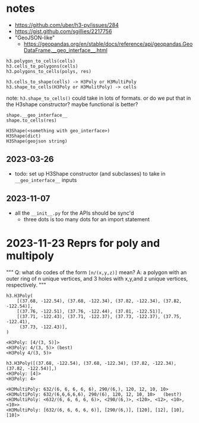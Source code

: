 # notes

- https://github.com/uber/h3-py/issues/284
- https://gist.github.com/sgillies/2217756
- "GeoJSON-like"
    + https://geopandas.org/en/stable/docs/reference/api/geopandas.GeoDataFrame.__geo_interface__.html


```
h3.polygon_to_cells(cells)
h3.cells_to_polygons(cells)
h3.polygons_to_cells(polys, res)
```


```
h3.cells_to_shape(cells) -> H3Poly or H3MultiPoly
h3.shape_to_cells(H3Poly or H3MulitPoly) -> cells
```

note: `h3.shape_to_cells()` could take in lots of formats. or do we put that in the H3shape constructor? maybe functional is better?

```
shape.__geo_interface__
shape.to_cells(res)
```

```
H3Shape(<something with geo_interface>)
H3Shape(dict)
H3Shape(geojson string)
```

## 2023-03-26

- todo: set up H3Shape constructor (and subclasses) to take in `__geo_interface__` inputs


## 2023-11-07

- all the `__init__.py` for the APIs should be sync'd
    + three dots is too many dots for an import statement
 
# 2023-11-23 Reprs for poly and multipoly

"""
Q: what do codes of the form `[n/(x,y,z)]` mean?
A: a polygon with an outer ring of n unique vertices, and 3 holes with x,y,and z unique vertices, respectively.
"""

```
h3.H3Poly(
    [(37.68, -122.54), (37.68, -122.34), (37.82, -122.34), (37.82, -122.54)],
    [(37.76, -122.51), (37.76, -122.44), (37.81, -122.51)],
    [(37.71, -122.43), (37.71, -122.37), (37.73, -122.37), (37.75, -122.41),
     (37.73, -122.43)],
)

<H3Poly: [4/(3, 5)]>
<H3Poly: 4/(3, 5)> (best)
<H3Poly 4/(3, 5)>

h3.H3Poly([(37.68, -122.54), (37.68, -122.34), (37.82, -122.34), (37.82, -122.54)],)
<H3Poly: [4]>
<H3Poly: 4>
```

```
<H3MultiPoly: 632/(6, 6, 6, 6, 6), 290/(6,), 120, 12, 10, 10>
<H3MultiPoly: 632/(6,6,6,6,6), 290/(6), 120, 12, 10, 10>   (best?)
<H3MultiPoly: <632/(6, 6, 6, 6, 6)>, <290/(6,)>, <120>, <12>, <10>, <10>>
<H3MultiPoly: [632/(6, 6, 6, 6, 6)], [290/(6,)], [120], [12], [10], [10]>
```

